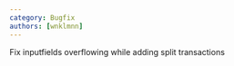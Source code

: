 ```yaml
---
category: Bugfix
authors: [wnklmnn]
---
```


Fix inputfields overflowing while adding split transactions
